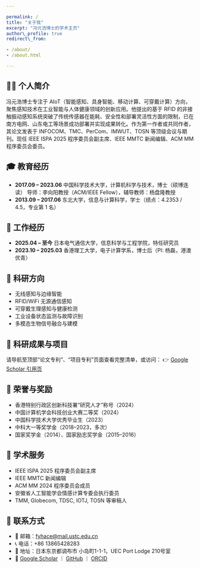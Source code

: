 ```yaml
---

permalink: /
title: "关于我"
excerpt: "冯元浩博士的学术主页"
author\_profile: true
redirect\_from:

- /about/
- /about.html

---
```



<span class='anchor' id='about-me'></span>

## 👨‍💼 个人简介

冯元浩博士专注于 AIoT（智能感知、具身智能、移动计算、可穿戴计算）方向，聚焦感知技术在工业智能与人体健康领域的创新应用。他提出的基于 RFID 的非接触振动感知系统突破了传统传感器在能耗、安全性和部署灵活性方面的限制，已在南方电网、山东电工等场景成功部署并实现成果转化。作为第一作者或共同作者，其论文发表于 INFOCOM、TMC、PerCom、IMWUT、TOSN 等顶级会议与期刊。现任 IEEE ISPA 2025 程序委员会副主席、IEEE MMTC 新闻编辑、ACM MM 程序委员会委员。

## 🎓 教育经历

* **2017.09 – 2023.06**  中国科学技术大学，计算机科学与技术，博士（硕博连读）
  导师：李向阳教授（ACM/IEEE Fellow），辅导教师：杨盘隆教授
* **2013.09 – 2017.06**  东北大学，信息与计算科学，学士（绩点：4.2353 / 4.5，专业第 1 名）

## 💼 工作经历

* **2025.04 – 至今**  日本电气通信大学，信息科学与工程学院，特任研究员
* **2023.10 – 2025.03**  香港理工大学，电子计算学系，博士后（PI: 杨磊，港澳优青）

## 🔬 科研方向

* 无线感知与边缘智能
* RFID/WiFi 无源通信感知
* 可穿戴生理感知与健康检测
* 工业设备状态监测与故障识别
* 多模态生物信号融合与建模

## 🧪 科研成果与项目

请导航至顶部“论文专利”、“项目专利”页面查看完整清单，或访问：
👉 [Google Scholar 引用页](https://scholar.google.com/citations?hl=zh-CN&user=bENA-F0AAAAJ)

## 🏅 荣誉与奖励

* 香港特别行政区创新科技署“研究人才”称号（2024）
* 中国计算机学会科技创业大赛二等奖（2024）
* 中国科学技术大学优秀毕业生（2023）
* 中科大一等奖学金（2018–2023，多次）
* 国家奖学金（2014）、国家励志奖学金（2015–2016）

## 📌 学术服务

* IEEE ISPA 2025 程序委员会副主席
* IEEE MMTC 新闻编辑
* ACM MM 2024 程序委员会成员
* 安徽省人工智能学会情感计算专委会执行委员
* TMM, Globecom, TDSC, IOTJ, TOSN 等审稿人

## 📍 联系方式

* 📧 邮箱：[fyhace@mail.ustc.edu.cn](mailto:fyhace@mail.ustc.edu.cn)
* 📞 电话：+86 13865428283
* 📍 地址：日本东京都调布市 小岛町1-1-1，UEC Port Lodge 210号室
* 🔗 [Google Scholar](https://scholar.google.com/citations?hl=zh-CN&user=bENA-F0AAAAJ) ｜ [GitHub](https://github.com/posuoshu) ｜ [ORCID](https://orcid.org/)
